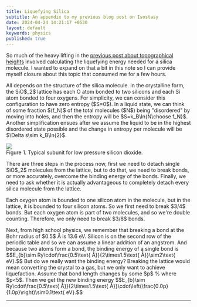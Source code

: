 ```yaml
---
title: Liquefying Silica 
subtitle: An appendix to my previous blog post on Isostasy 
date: 2024-04-24 14:21:17 +0530
layout: default
keywords: physics
published: true
---
```


So much of the heavy lifting in the [previous post about topographical heights](/2024/04/22/maxmountainheight)
involved calculating the liquefying
energy needed for a silica molecule. I wanted to expand on that a bit in this note
so I can provide myself closure
about this topic that consumed me for a few hours.
<p>
<p>All depends on the structure of the silica molecule. In the crystalline form, the
SiO$_2$ lattice has each O atom
bonded to two silicons and each Si atom bonded to four oxygens. For simplicity, we
can consider this configuration
to have zero entropy ($S=0$). In a liquid state, we can think of some fraction
$(f_N)$ of the total molecules ($N$)
being &quot;disordered&quot; by moving into holes, and then the entropy will be
$S=k_B\ln{N\choose f_N}$. Another
simplification ensues after we assume the liquid to be in the highest disordered
state possible and the change in
entropy per molecule will be $\Delta s\sim k_B\ln{2}$.</p>

<div class='figure'>
    <img src="https://upload.wikimedia.org/wikipedia/commons/d/d5/Si-OCage.svg"/>
    <div class='caption'>
        <span class='caption-label'>Figure 1.</span> Typical subunit for low pressure silicon dioxide.
    </div>
</div>
<p>There are three steps in the process now, first we need to detach single SiO$_2$
molecules from the lattice, but to
do that, we need to break bonds, or more accurately, overcome the binding energy of
the bonds. Finally, we need to
ask whether it is actually advantageous to completely detach every silica molecule
from the lattice.</p>
<p>Each oxygen atom is bounded to one silicon atom in the molecule, but in the lattice,
it is bounded to four silicon
atoms. So we first need to break $3/4$ bonds. But each oxygen atom is part of two
molecules, and so we&#39;re double
counting. Therefore, we only need to break $3/8$ bonds. </p>
<p>Next, from high school physics, we remember that breaking a bond at the Bohr radius
of $0.5$ Å is 13.6 eV. Silicon is
on the second row of the periodic table and so we can assume a linear addition of an
angstrom. And because two atoms
form a bond, the binding energy of a single bond is $$E_{b}\sim
Ry\cdot\frac{0.5\text{ Å}}{2\times1.5\text{
Å}}\sim2\text{ eV}.$$
But do we really want the binding energy? Breaking the lattice would mean
converting the crystal to a gas, but
we only want to achieve liquefaction. Assume that bond length changes by some
$p$ % where $p&lt;5$. Then we get
the new binding energy $$E_{b}\sim Ry\cdot\frac{0.5\text{
Å}}{2\times1.5\text{
Å}}\cdot\left(\frac{0.0p}{1.0p}\right)\sim0.1\text{ eV}.$$</p>
</p>

---
